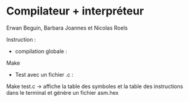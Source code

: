 # Compilateur + interpréteur 
Erwan Beguin, Barbara Joannes et Nicolas Roels

Instruction :
- compilation globale :

Make 

- Test avec un fichier .c :

Make test.c
-> affiche la table des symboles et la table des instructions dans le terminal et génère un fichier asm.hex


